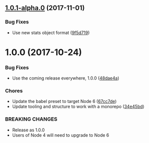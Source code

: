 <a name="1.0.1-alpha.0"></a>
## [1.0.1-alpha.0](https://github.com/rocjs/roc-extensions/tree/master/packages/roc-package-webpack-node-dev/compare/v1.0.0...v1.0.1-alpha.0) (2017-11-01)


### Bug Fixes

* Use new stats object format ([9f5d719](https://github.com/rocjs/roc-extensions/tree/master/packages/roc-package-webpack-node-dev/commit/9f5d719))



<a name="1.0.0"></a>
# 1.0.0 (2017-10-24)


### Bug Fixes

* Use the coming release everywhere, 1.0.0 ([48dae4a](https://github.com/rocjs/roc-extensions/tree/master/packages/roc-package-webpack-node-dev/commit/48dae4a))


### Chores

* Update the babel preset to target Node 6 ([67cc7de](https://github.com/rocjs/roc-extensions/tree/master/packages/roc-package-webpack-node-dev/commit/67cc7de))
* Update tooling and structure to work with a monorepo ([34e45bd](https://github.com/rocjs/roc-extensions/tree/master/packages/roc-package-webpack-node-dev/commit/34e45bd))


### BREAKING CHANGES

* Release as 1.0.0
* Users of Node 4 will need to upgrade to Node 6



